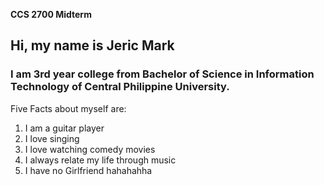 **CCS 2700 Midterm**
## Hi, my name is Jeric Mark
### I am 3rd year college from Bachelor of Science in Information Technology of Central Philippine University.


Five Facts about myself are:
1. I am a guitar player
2. I love singing
3. I love watching comedy movies
4. I always relate my life through music
5. I have no Girlfriend hahahahha
